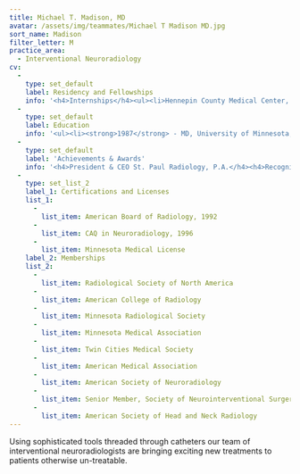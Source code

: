 ```yaml
---
title: Michael T. Madison, MD
avatar: /assets/img/teammates/Michael T Madison MD.jpg
sort_name: Madison
filter_letter: M
practice_area:
  - Interventional Neuroradiology
cv:
  - 
    type: set_default
    label: Residency and Fellowships
    info: '<h4>Internships</h4><ul><li>Hennepin County Medical Center, Minneapolis, MN, Transitional Internship, 1987-1988</li></ul><h4>Residencies</h4><ul><li>University of Minnesota, Minneapolis, MN, Diagnostic Radiology, 1988-1992</li></ul><h4>Fellowships</h4><ul><li>University of Minnesota Hospital, Minneapolis, MN, Interventional Neuroradiology, 1992-1994<span></span></li></ul>'
  - 
    type: set_default
    label: Education
    info: '<ul><li><strong>1987</strong> - MD, University of Minnesota, Minneapolis, MN</li><li><strong>1980</strong> - BS, University of South Dakota, Vermillion, SD</li><li><strong>1978</strong> - St. Olaf College, Northfield, MN<span></span></li></ul>'
  - 
    type: set_default
    label: 'Achievements & Awards'
    info: '<h4>President & CEO St. Paul Radiology, P.A.</h4><h4>Recognized as Mpls/St. Paul Magazine Top Doctor:<br></h4><ul><li>2016</li><li>2015</li><li>2014</li><li>2010</li><li>2009</li></ul><h4>Recognized as Minnesota Monthly Best Doctors for Women:</h4><ul><li>2016</li><li>2013</li><li>2011</li></ul>'
  - 
    type: set_list_2
    label_1: Certifications and Licenses
    list_1:
      - 
        list_item: American Board of Radiology, 1992
      - 
        list_item: CAQ in Neuroradiology, 1996
      - 
        list_item: Minnesota Medical License
    label_2: Memberships
    list_2:
      - 
        list_item: Radiological Society of North America
      - 
        list_item: American College of Radiology
      - 
        list_item: Minnesota Radiological Society
      - 
        list_item: Minnesota Medical Association
      - 
        list_item: Twin Cities Medical Society
      - 
        list_item: American Medical Association
      - 
        list_item: American Society of Neuroradiology
      - 
        list_item: Senior Member, Society of Neurointerventional Surgery
      - 
        list_item: American Society of Head and Neck Radiology
---
```

Using sophisticated tools threaded through catheters our team of interventional neuroradiologists are bringing exciting new treatments to patients otherwise un-treatable.